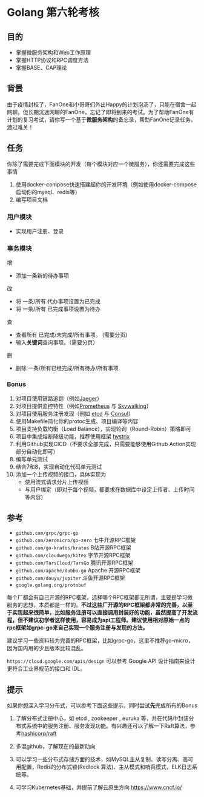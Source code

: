 # Golang 第六轮考核

## 目的

- 掌握微服务架构和Web工作原理
- 掌握HTTP协议和RPC调度方法
- 掌握BASE、CAP理论

## 背景

由于疫情封校了，FanOne和小哥哥们外出Happy的计划泡汤了，只能在宿舍一起网聊。但长期沉迷网聊的FanOne，忘记了即将到来的考试。为了帮助FanOne有计划的复习考试，请你写一个基于**微服务架构**的备忘录，帮助FanOne记录任务，渡过难关！

## 任务

你除了需要完成下面模块的开发（每个模块对应一个微服务），你还需要完成这些事情

1. 使用docker-compose快速搭建起你的开发环境（例如使用docker-compose启动你的mysql、redis等）
2. 编写项目文档

### 用户模块

- 实现用户注册、登录
### 事务模块

增
- 添加一条新的待办事项

改
- 将 一条/所有 代办事项设置为已完成
- 将 一条/所有 已完成事项设置为待办

查
- 查看所有 已完成/未完成/所有事项。 (需要分页)
- 输入**关键词**查询事项。（需要分页）

删
- 删除 一条/所有已经完成/所有待办/所有事项

### Bonus

1. 对项目使用链路追踪（例如[Jaeger](https://github.com/jaegertracing/jaeger)）
2. 对项目提供监控特性（例如[Prometheus](https://github.com/prometheus/prometheus) 与  [Skywalking](https://skywalking.apache.org/)）
3. 对项目使用服务注册发现（例如 [etcd](https://github.com/etcd-io/etcd) 与 [Consul](https://www.consul.io/)）
4. 使用Makefile简化你的protoc生成、项目编译等内容
5. 项目支持负载均衡（Load Balance），实现轮询（Round-Robin）策略即可
6. 项目中集成熔断降级功能，推荐使用框架 [hystrix](github.com/afex/hystrix-go/hystrix)
7. 利用Github实现CICD（不要求全部完成，只需要能够使用Github Action实现部分自动化即可）
8. 编写单元测试
9. 结合7和8，实现自动化代码单元测试
10. 添加一个上传视频的接口，具体实现为
    - 使用流式请求分片上传视频
    - 与用户绑定（即对于每个视频，都要求在数据库中设定上传者、上传时间等内容）

## 参考

- `github.com/grpc/grpc-go`
- `github.com/zeromicro/go-zero` 七牛开源RPC框架
- `github.com/go-kratos/kratos` B站开源RPC框架
- `github.com/cloudwego/kitex` 字节开源RPC框架
- `github.com/TarsCloud/TarsGo` 腾讯开源RPC框架
- `github.com/apache/dubbo-go` Apache 开源RPC框架
- `github.com/douyu/jupiter` 斗鱼开源RPC框架
- `google.golang.org/protobuf`

每个厂都会有自己开源的RPC框架，选择哪个RPC框架都无所谓，主要是学习微服务的思想，本质都是一样的。**不过这些厂开源的RPC框架都非常的完善，以至于实现起来很简单，比如服务注册可以直接调用封装好的功能，虽然提高了开发流程，但不建议初学者这样使用，容易成为api工程师。建议使用相对原始一点的rpc框架如grpc-go来自己实现一个服务注册与发现的方法。**

建议学习一些资料较为完善的RPC框架，比如grpc-go，这里不推荐go-micro，因为国内用的少且版本比较混乱。

`https://cloud.google.com/apis/design` 可以参考 Google API 设计指南来设计更符合工业界规范的接口和 IDL。


## 提示

如果你想深入学习分布式，可以参考下面这些提示，同时尝试**先**完成所有的Bonus

1. 了解分布式注册中心，如 etcd , zookeeper , euruka 等，并在代码中封装分布式系统中的服务注册、服务发现功能。有兴趣还可以了解一下Raft算法，参考[hashicorp/raft](https://github.com/hashicorp/raft)

2. 多混github，了解现在的最新动向

3. 可以学习一些分布式存储方面的技术，如MySQL主从复制、读写分离、高可用配置，Redis的分布式锁(Redlock 算法)、主从模式和哨兵模式，ELK日志系统等。

4. 可学习Kubernetes基础，并提前了解云原生方向 https://www.cncf.io/
